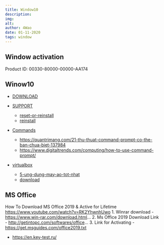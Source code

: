 ```yaml
---
title: Window10 
description:  
img: 
alt: 
author: 4Wao 
date: 01-11-2020
tags: window 
--- 
```

 
## Window activation 
 
Product ID: 00330-80000-00000-AA174

## Winow10

- [DOWNLOAD](https://www.microsoft.com/en-us/software-download/windows10/)

- [SUPPORT](https://support.microsoft.com/en-us)
	- [reset-or-reinstall](https://support.microsoft.com/en-us/help/4026528/windows-10-reset-or-reinstall)
   - [reinstall](https://support.microsoft.com/en-us/help/4000735/windows-10-reinstall)

- [Commands](https://docs.microsoft.com/en-us/windows-server/administration/windows-commands/windows-commands)   
   - https://quantrimang.com/21-thu-thuat-command-prompt-co-the-ban-chua-biet-137984
   - https://www.digitaltrends.com/computing/how-to-use-command-prompt/

- [virtualbox](https://quantrimang.com/tim-hieu-ve-may-ao-88905)  
   - [5-ung-dung-may-ao-tot-nhat](https://quantrimang.com/5-ung-dung-may-ao-tot-nhat-132987) 
   - [download](https://download.com.vn/virtualbox/download) 

## MS Office
How To Download MS Office 2019 & Active for Lifetime 
	https://www.youtube.com/watch?v=RK2YhwnhUwo
		1. Winrar download - https://www.win-rar.com/download.html...
		2. Ms Office 2019 Download Link - http://getintopc.com/softwares/office... 
		3. Link for Activating - https://get.msguides.com/office2019.txt

- https://en.key-test.ru/